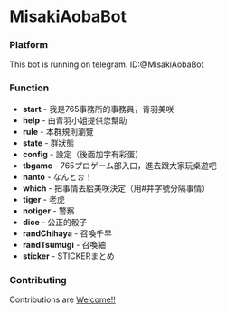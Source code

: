 # MisakiAobaBot

### Platform
This bot is running on telegram.
ID:@MisakiAobaBot

### Function

- **start** - 我是765事務所的事務員，青羽美咲
- **help** - 由青羽小姐提供您幫助
- **rule** - 本群規則瀏覽
- **state** - 群狀態
- **config** - 設定（後面加字有彩蛋）
- **tbgame** - 765プロゲーム部入口，進去跟大家玩桌遊吧
- **nanto** - なんとぉ！
- **which** - 把事情丟給美咲決定（用#井字號分隔事情）
- **tiger** - 老虎
- **notiger** - 警察
- **dice** - 公正的骰子
- **randChihaya** - 召喚千早
- **randTsumugi** - 召喚紬
- **sticker** - STICKERまとめ

### Contributing

Contributions are [Welcome!!](https://www.project-imas.com/wiki/Welcome!!)
